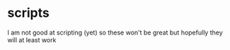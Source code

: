 # scripts

I am not good at scripting (yet) so these won't be great but hopefully they will at least work
